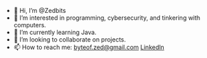 - 👋 Hi, I’m @Zedbits
- 👀 I’m interested in programming, cybersecurity, and tinkering with computers.
- 🌱 I’m currently learning Java.
- 💞️ I’m looking to collaborate on projects.
- 📫 How to reach me: [byteof.zed@gmail.com](mailto:byteof.zed@gmail.com?subject=[GitHub]%20Source%20Han%20Sans) [Linkedln](https://www.linkedin.com/in/zi-hang-lin-307626276/)
